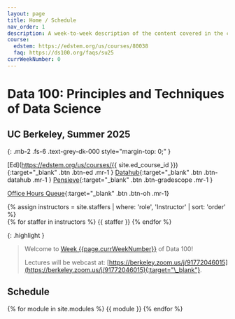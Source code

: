 ```yaml
---
layout: page
title: Home / Schedule
nav_order: 1
description: A week-to-week description of the content covered in the course.
course:
  edstem: https://edstem.org/us/courses/80038
  faq: https://ds100.org/faqs/su25
currWeekNumber: 0
---
```


# Data 100: Principles and Techniques of Data Science

## UC Berkeley, Summer 2025 
{: .mb-2 .fs-6 .text-grey-dk-000 style="margin-top: 0;"  }



[Ed](https://edstem.org/us/courses/{{ site.ed_course_id }}){:target="_blank" .btn .btn-ed .mr-1 }
[Datahub](http://data100.datahub.berkeley.edu/){:target="\_blank" .btn .btn-datahub .mr-1 }
[Pensieve](https://www.pensieve.co/student/classes/data100_su25/my-assignments){:target="\_blank" .btn .btn-gradescope .mr-1 }
<!-- [Lectures Playlist](){:target="\_blank" .btn .btn-youtube .mr-1}
[Additional Accommodations](){:target="\_blank" .btn .btn-blue .mr-1 } -->
[Office Hours Queue](https://oh.ds100.org/){:target="\_blank" .btn .btn-oh .mr-1}

<div>
{% assign instructors = site.staffers | where: 'role', 'Instructor' | sort: 'order' %}
  <div class="role">
    {% for staffer in instructors %}
    <!-- {% assign staffer.photo = staffer.photo | replace: '../', '' %} -->
    {{ staffer }}
    {% endfor %}
  </div>
</div>

{: .highlight }

> Welcome to [Week {{page.currWeekNumber}}](#week-{{page.currWeekNumber}}) of Data 100!
> 
> Lectures will be webcast at: [https://berkeley.zoom.us/j/91772046015](https://berkeley.zoom.us/j/91772046015){:target="\_blank"}.



<a name="schedule"></a>

## Schedule

{% for module in site.modules %}
{{ module }}
{% endfor %}